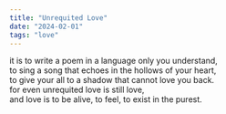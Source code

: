 ```yaml
---
title: "Unrequited Love"
date: "2024-02-01"
tags: "love"
---
```


it is to write a poem in a language only you understand,  
to sing a song that echoes in the hollows of your heart,  
to give your all to a shadow that cannot love you back.  
for even unrequited love is still love,  
and love is to be alive, to feel, to exist in the purest.
